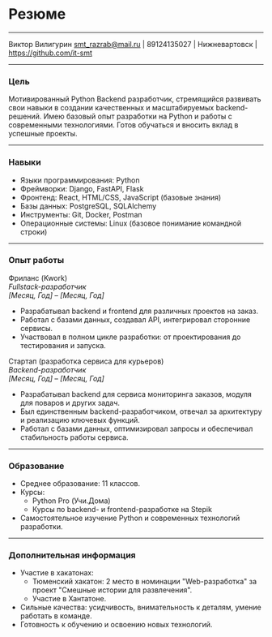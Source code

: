 # Резюме

---

Виктор Вилигурин
smt_razrab@mail.ru | 89124135027 | Нижневартовск | https://github.com/it-smt

---

### Цель  
Мотивированный Python Backend разработчик, стремящийся развивать свои навыки в создании качественных и масштабируемых backend-решений. Имею базовый опыт разработки на Python и работы с современными технологиями. Готов обучаться и вносить вклад в успешные проекты.

---

### Навыки  
- Языки программирования: Python  
- Фреймворки: Django, FastAPI, Flask  
- Фронтенд: React, HTML/CSS, JavaScript (базовые знания)  
- Базы данных: PostgreSQL, SQLAlchemy  
- Инструменты: Git, Docker, Postman  
- Операционные системы: Linux (базовое понимание командной строки)  

---

### Опыт работы  
Фриланс (Kwork)  
*Fullstack-разработчик*  
*[Месяц, Год] – [Месяц, Год]*  
- Разрабатывал backend и frontend для различных проектов на заказ.  
- Работал с базами данных, создавал API, интегрировал сторонние сервисы.  
- Участвовал в полном цикле разработки: от проектирования до тестирования и запуска.  

Стартап (разработка сервиса для курьеров)  
*Backend-разработчик*  
*[Месяц, Год] – [Месяц, Год]*  
- Разрабатывал backend для сервиса мониторинга заказов, модуля для поваров и других задач.  
- Был единственным backend-разработчиком, отвечал за архитектуру и реализацию ключевых функций.  
- Работал с базами данных, оптимизировал запросы и обеспечивал стабильность работы сервиса.  

---

### Образование  
- Среднее образование: 11 классов.  
- Курсы:  
  - Python Pro (Учи.Дома)  
  - Курсы по backend- и frontend-разработке на Stepik  
- Самостоятельное изучение Python и современных технологий разработки.  

---

### Дополнительная информация  
- Участие в хакатонах:  
  - Тюменский хакатон: 2 место в номинации "Web-разработка" за проект "Смешные истории для развлечения".  
  - Участие в Хантатоне.  
- Сильные качества: усидчивость, внимательность к деталям, умение работать в команде.  
- Готовность к обучению и освоению новых технологий.
